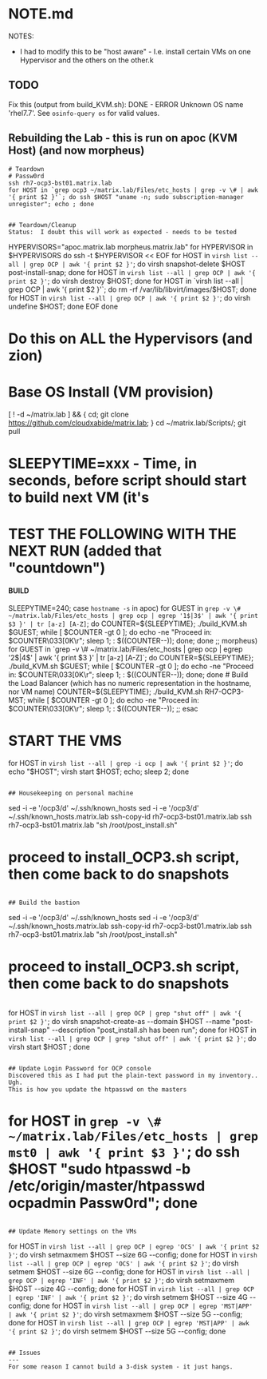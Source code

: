# NOTE.md

NOTES:
* I had to modify this to be "host aware" - I.e. install certain VMs on one Hypervisor and the others on the other.k

## TODO

Fix this (output from build_KVM.sh):
DONE -  ERROR    Unknown OS name 'rhel7.7'. See `osinfo-query os` for valid values.


## Rebuilding the Lab - this is run on apoc (KVM Host) (and now morpheus)

```
# Teardown 
# Passw0rd
ssh rh7-ocp3-bst01.matrix.lab
for HOST in `grep ocp3 ~/matrix.lab/Files/etc_hosts | grep -v \# | awk '{ print $2 }'`; do ssh $HOST "uname -n; sudo subscription-manager unregister"; echo ; done


## Teardown/Cleanup
Status:  I doubt this will work as expected - needs to be tested  

```
HYPERVISORS="apoc.matrix.lab morpheus.matrix.lab"
for HYPERVISOR in $HYPERVISORS
do 
  ssh -t $HYPERVISOR << EOF 
    for HOST in `virsh list --all | grep OCP | awk '{ print $2 }'`; do virsh snapshot-delete $HOST post-install-snap; done
    for HOST in `virsh list --all | grep OCP | awk '{ print $2 }'`; do virsh destroy $HOST; done
    for HOST in `virsh list --all | grep OCP | awk '{ print $2 }'`; do rm -rf /var/lib/libvirt/images/$HOST; done
    for HOST in `virsh list --all | grep OCP | awk '{ print $2 }'`; do virsh undefine  $HOST; done
EOF
done

# Do this on ALL the Hypervisors (and zion)
# Base OS Install (VM provision)
[ ! -d ~/matrix.lab ] && { cd; git clone https://github.com/cloudxabide/matrix.lab; }
cd ~/matrix.lab/Scripts/; git pull
# SLEEPYTIME=xxx - Time, in seconds, before script should start to build next VM (it's
# TEST THE FOLLOWING WITH THE NEXT RUN (added that "countdown")
#### BUILD   
SLEEPYTIME=240; 
case `hostname -s` in 
  apoc)
    for GUEST in `grep -v \#  ~/matrix.lab/Files/etc_hosts | grep ocp | egrep '1$|3$' | awk '{ print $3 }' | tr [a-z] [A-Z]`; do COUNTER=${SLEEPYTIME}; ./build_KVM.sh $GUEST; while [ $COUNTER -gt 0 ]; do echo -ne "Proceed in: $COUNTER\033[0K\r"; sleep 1; : $((COUNTER--)); done; done
  ;;
  morpheus)
    for GUEST in `grep -v \#  ~/matrix.lab/Files/etc_hosts | grep ocp | egrep '2$|4$' | awk '{ print $3 }' | tr [a-z] [A-Z]`; do COUNTER=${SLEEPYTIME}; ./build_KVM.sh $GUEST; while [ $COUNTER -gt 0 ]; do echo -ne "Proceed in: $COUNTER\033[0K\r"; sleep 1; : $((COUNTER--)); done; done
    # Build the Load Balancer (which has no numeric representation in the hostname, nor VM name)
    COUNTER=${SLEEPYTIME}; ./build_KVM.sh RH7-OCP3-MST; while [ $COUNTER -gt 0 ]; do echo -ne "Proceed in: $COUNTER\033[0K\r"; sleep 1; : $((COUNTER--));
  ;;
esac
# START THE VMS
for HOST in `virsh list --all | grep -i ocp | awk '{ print $2 }'`; do echo "$HOST"; virsh start $HOST; echo; sleep 2; done
```

## Housekeeping on personal machine
```
sed -i -e '/ocp3/d' ~/.ssh/known_hosts
sed -i -e '/ocp3/d' ~/.ssh/known_hosts.matrix.lab
ssh-copy-id rh7-ocp3-bst01.matrix.lab
ssh rh7-ocp3-bst01.matrix.lab "sh /root/post_install.sh"
# proceed to install_OCP3.sh script, then come back to do snapshots
```

## Build the bastion
```
sed -i -e '/ocp3/d' ~/.ssh/known_hosts
sed -i -e '/ocp3/d' ~/.ssh/known_hosts.matrix.lab
ssh-copy-id rh7-ocp3-bst01.matrix.lab 
ssh rh7-ocp3-bst01.matrix.lab "sh /root/post_install.sh"
# proceed to install_OCP3.sh script, then come back to do snapshots
```

```
for HOST in `virsh list --all | grep OCP | grep "shut off" | awk '{ print $2 }'`; do virsh snapshot-create-as --domain $HOST --name "post-install-snap" --description "post_install.sh has been run"; done 
for HOST in `virsh list --all | grep OCP | grep "shut off" | awk '{ print $2 }'`; do virsh start $HOST ; done 

```

## Update Login Password for OCP console
Discovered this as I had put the plain-text password in my inventory.. Ugh.
This is how you update the htpasswd on the masters
```
# for HOST in `grep -v \#  ~/matrix.lab/Files/etc_hosts | grep mst0 | awk '{ print $3 }'`; do ssh $HOST  "sudo htpasswd -b /etc/origin/master/htpasswd ocpadmin Passw0rd"; done
```

## Update Memory settings on the VMs
```
for HOST in `virsh list --all | grep OCP | egrep 'OCS' | awk '{ print $2 }'`; do virsh setmaxmem $HOST --size 6G --config; done
for HOST in `virsh list --all | grep OCP | egrep 'OCS' | awk '{ print $2 }'`; do virsh setmem $HOST --size 6G --config; done
for HOST in `virsh list --all | grep OCP | egrep 'INF' | awk '{ print $2 }'`; do virsh setmaxmem $HOST --size 4G --config; done
for HOST in `virsh list --all | grep OCP | egrep 'INF' | awk '{ print $2 }'`; do virsh setmem $HOST --size 4G --config; done
for HOST in `virsh list --all | grep OCP | egrep 'MST|APP' | awk '{ print $2 }'`; do virsh setmaxmem $HOST --size 5G --config; done
for HOST in `virsh list --all | grep OCP | egrep 'MST|APP' | awk '{ print $2 }'`; do virsh setmem $HOST --size 5G --config; done
```

## Issues
---
For some reason I cannot build a 3-disk system - it just hangs.


